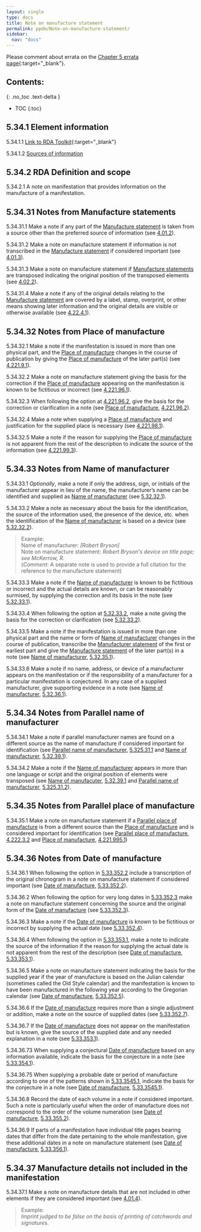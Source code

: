 ```yaml
---
layout: single
type: docs
title: Note on manufacture statement
permalink: ppdm/Note-on-manufacture-statement/
sidebar:
  nav: "docs"
---
```


Please comment about errata on the [Chapter 5 errata page](https://docs.google.com/document/d/14roAt0euvJ-x_AboSVoOcMhDLkXYSk35-btRO8xgKZI/edit#heading=h.g2ahoklf2glh){:target="_blank"}.

## Contents:
{: .no_toc .text-delta }

- TOC
{:toc}

## 5.34.1 Element information

<a name="5.34.1.1">5.34.1.1</a> [Link to RDA Toolkit](https://beta.rdatoolkit.org/Content/Index?externalId=en-US_ala-4beea0a4-d574-3241-b7d5-1297717eeea8){:target="_blank"}

<a namve="5.34.1.2">5.34.1.2</a> [Sources of information](/DCRMR/ppdm/)

## 5.34.2 RDA Definition and scope

<a name="5.34.2.1">5.34.2.1</a> A note on manifestation that provides information on the manufacture of a manifestation.

## 5.34.31 Notes from Manufacture statements

<a name="5.34.31.1">5.34.31.1</a>  Make a note if any part of the [Manufacture statement](/DCRMR/ppdm/Manufacture-statement/) is taken from a source other than the preferred source of information (see [4.01.2](/DCRMR/ppdm/#4.01.2)).

<a name="5.34.31.2">5.34.31.2</a> Make a note on manufacture statement if information is not transcribed in the [Manufacture statement](/DCRMR/ppdm/Manufacture-statement/) if considered important (see [4.01.3](/DCRMR/ppdm/#4.01.3)).

<a name="5.34.31.3">5.34.31.3</a>  Make a note on manufacture statement if [Manufacture statements](/DCRMR/ppdm/Manufacture-statement/) are transposed indicating the original position of the transposed elements (see [4.02.2](/DCRMR/ppdm/#4.02.2)).

<a name="5.34.31.4">5.34.31.4</a>  Make a note if any of the original details relating to the [Manufacture statement](/DCRMR/ppdm/Manufacture-statement/) are covered by a label, stamp, overprint, or other means showing later information and the original details are visible or otherwise available (see [4.22.4.1](/DCRMR/ppdm/Manufacture-statement/#4.22.4.1)). 

## 5.34.32 Notes from Place of manufacture

<a name="5.34.32.1">5.34.32.1</a> Make a note if the manifestation is issued in more than one physical part, and the [Place of manufacture](/DCRMR/ppdm/Place-of-manufacture/) changes in the course of publication by giving the [Place of manufacture](/DCRMR/ppdm/Place-of-manufacture/) of the later part(s) (see [4.221.9.1](/DCRMR/ppdm/Place-of-manufacture/#4.221.9.1)).

<a name="5.34.32.2">5.34.32.2</a> Make a note on manufacture statement giving the basis for the correction if the [Place of manufacture](/DCRMR/ppdm/Place-of-manufacture/) appearing on the manifestation is known to be fictitious or incorrect (see [4.221.96.1](/DCRMR/ppdm/Place-of-manufacture/#4.221.96.1)).

<a name="5.34.32.3">5.34.32.3</a> When following the option at [4.221.96.2](/DCRMR/ppdm/Place-of-manufacture/#4.221.96.2), give the basis for the correction or clarification in a note (see [Place of manufacture](/DCRMR/ppdm/Place-of-manufacture/), [4.221.96.2](/DCRMR/ppdm/Place-of-manufacture/#4.221.96.2)).

<a name="5.34.32.4">5.34.32.4</a> Make a note when supplying a [Place of manufacture](/DCRMR/ppdm/Place-of-manufacture/) and justification for the supplied place is necessary (see [4.221.98.1](/DCRMR/ppdm/Place-of-manufacture/#4.221.98.1)).

<a name="5.34.32.5">5.34.32.5</a> Make a note if the reason for supplying the [Place of manufacture](/DCRMR/ppdm/Place-of-manufacture/) is not apparent from the rest of the description to indicate the source of the information (see [4.221.99.3](/DCRMR/ppdm/Place-of-manufacture/#4.221.99.3)).

## 5.34.33 Notes from Name of manufacturer

<a name="5.34.33.1">5.34.33.1</a> *Optionally*, make a note if only the address, sign, or initials of the manufacturer appear in lieu of the name, the manufacturer’s name can be identified and supplied as [Name of manufacturer](/DCRMR/ppdm/Name-of-manufacturer/) (see [5.32.32.1](/DCRMR/ppdm/Name-of-manufacturer/#5.32.32.1)).

<a name="5.34.33.2">5.34.33.2</a> Make a note as necessary about the basis for the identification, the source of the information used, the presence of the device, etc. when the identification of the [Name of manufacturer](/DCRMR/ppdm/Name-of-manufacturer/) is based on a device (see [5.32.32.2](/DCRMR/ppdm/Name-of-manufacturer/#5.32.32.2)).

>Example:  
>Name of manufacturer: <CITE>[Robert Bryson]</CITE>  
>Note on manufacture statement: <CITE>Robert Bryson's device on title page; see McKerrow, R.</CITE>  
>(*Comment*: A separate note is used to provide a full citation for the reference to the manufacture statement)

<a name="5.34.33.3">5.34.33.3</a> Make a note if the [Name of manufacturer](/DCRMR/ppdm/Name-of-manufacturer/) is known to be fictitious or incorrect and the actual details are known, or can be reasonably surmised, by supplying the correction and its basis in the note (see [5.32.33.1](/DCRMR/ppdm/Name-of-manufacturer/#5.32.33.1)).

<a name="5.34.33.4">5.34.33.4</a> When following the option at [5.32.33.2](/DCRMR/ppdm/Note-on-manufacture-statement/#5.32.33.2), make a note giving the basis for the correction or clarification (see [5.32.33.2](/DCRMR/ppdm/Name-of-manufacturer/#5.32.33.2)).

<a name="5.34.33.5">5.34.33.5</a> Make a note if the manifestation is issued in more than one physical part and the name or form of [Name of manufacturer](/DCRMR/ppdm/Name-of-manufacturer/) changes in the course of publication, transcribe the [Manufacturer statement](/DCRMR/ppdm/Manufacture-statement/) of the first or earliest part and give the [Manufacture statement](/DCRMR/ppdm/Manufacture-statement/) of the later part(s) in a note (see [Name of manufacturer](/DCRMR/ppdm/Name-of-manufacturer/), [5.32.35.1](/DCRMR/ppdm/Name-of-manufacturer/#5.32.35.1)).

<a name="5.34.33.6">5.34.33.6</a> Make a note if no name, address, or device of a manufacturer appears on the manifestation or if the responsibility of a manufacturer for a particular manifestation is conjectured. In any case of a supplied manufacturer, give supporting evidence in a note (see [Name of manufacturer](/DCRMR/ppdm/Name-of-manufacturer/), [5.32.36.1](/DCRMR/ppdm/Name-of-manufacturer/#5.32.36.1)).

## 5.34.34 Notes from Parallel name of manufacturer

<a name="5.34.34.1">5.34.34.1</a> Make a note if parallel manufacturer names are found on a different source as the name of manufacture if considered important for identification (see [Parallel name of manufacturer](/DCRMR/ppdm/Parallel-name-of-manufacturer/), [5.325.31.1](/DCRMR/ppdm/Parallel-name-of-manufacturer/#5.325.31.1) and [Name of manufacturer](/DCRMR/ppdm/Name-of-manufacturer/), [5.32.39.1](/DCRMR/ppdm/Name-of-manufacturer/#5.32.39.1)).

<a name="5.34.34.2">5.34.34.2</a> Make a note if the [Name of manufacturer](/DCRMR/ppdm/Name-of-manufacturer/) appears in more than one language or script and the original position of elements were transposed (see [Name of manufacuter](/DCRMR/ppdm/Name-of-manufacturer/), [5.32.39.1](/DCRMR/ppdm/Name-of-manufacturer/#5.32.39.1) and [Parallel name of manufacturer](/DCRMR/ppdm/Parallel-name-of-manufacturer/), [5.325.31.2](/DCRMR/ppdm/Parallel-name-of-manufacturer/#5.325.31.2)).

## 5.34.35 Notes from Parallel place of manufacture

<a name="5.34.35.1">5.34.35.1</a> Make a note on manufacture statement if a [Parallel place of manufacture](/DCRMR/ppdm/Parallel-place-of-manufacture/) is from a different source than the [Place of manufacture](/DCRMR/ppdm/Place-of-manufacture/) and is considered important for identification (see [Parallel place of manufacture](/DCRMR/ppdm/Parallel-place-of-manufacture/), [4.222.3.2](/DCRMR/ppdm/Parallel-place-of-manufacture/#4.222.3.2) and [Place of manufacture](/DCRMR/ppdm/Place-of-manufacture/), [4.221.995.1](/DCRMR/ppdm/Place-of-manufacture/#4.221.995.1))

## 5.34.36 Notes from Date of manufacture

<a name="5.34.36.1">5.34.36.1</a> When following the option in [5.33.352.2](/DCRMR/ppdm/Date-of-manufacture/#5.33.352.2) include a transcription of the original chronogram in a note on manufacture statement if considered important (see [Date of manufacture](/DCRMR/ppdm/Date-of-manufacture/), [5.33.352.2](/DCRMR/ppdm/Date-of-manufacture/#5.33.352.2)).

<a name="5.34.36.2">5.34.36.2</a> When following the option for very long dates in [5.33.352.3](/DCRMR/ppdm/Date-of-manufacture/#5.33.352.3) make a note on manufacture statement concerning the source and the original form of the [Date of manufacture](/DCRMR/ppdm/Date-of-manufacture/) (see [5.33.352.3](/DCRMR/ppdm/Date-of-manufacture/#5.33.352.3)).

<a name="5.34.36.3">5.34.36.3</a> Make a note if the [Date of manufacture](/DCRMR/ppdm/Date-of-manufacture/) is known to be fictitious or incorrect by supplying the actual date (see [5.33.352.4](/DCRMR/ppdm/Date-of-manufacture/#5.33.352.4)).

<a name="5.34.36.4">5.34.36.4</a> When following the option in [5.33.353.1](/DCRMR/ppdm/Date-of-manufacture/#5.33.353.1), make a note to indicate the source of the information if the reason for supplying the actual date is not apparent from the rest of the description (see [Date of manufacture](/DCRMR/ppdm/Date-of-manufacture/), [5.33.353.1](/DCRMR/ppdm/Date-of-manufacture/#5.33.353.1)).

<a name="5.34.36.5">5.34.36.5</a> Make a note on manufacture statement indicating the basis for the supplied year if the year of manufacture is based on the Julian calendar (sometimes called the Old Style calendar) and the manifestation is known to have been manufactured in the following year according to the Gregorian calendar (see [Date of manufacture](/DCRMR/ppdm/Date-of-manufacture/), [5.33.352.5](/DCRMR/ppdm/Date-of-manufacture/#5.33.352.5)).

<a name="5.34.36.6">5.34.36.6</a> If the [Date of manufacture](/DCRMR/ppdm/Date-of-manufacture/) requires more than a single adjustment or addition, make a note on the source of supplied dates  (see [5.33.352.7](/DCRMR/ppdm/Date-of-manufacture/#5.33.352.7)).

<a name="5.34.36.7">5.34.36.7</a> If the [Date of manufacture](/DCRMR/ppdm/Date-of-manufacture/) does not appear on the manifestation but is known, give the source of the supplied date and any needed explanation in a note (see [5.33.353.1](/DCRMR/ppdm/Date-of-manufacture/#5.33.353.1)).

<a name="5.34.36.8">5.34.36.73</a> When supplying a conjectural [Date of manufacture](/DCRMR/ppdm/Date-of-manufacture/) based on any information available, indicate the basis for the conjecture in a note (see [5.33.354.1](/DCRMR/ppdm/Date-of-manufacture/#5.33.354.1)).

<a name="5.34.36.9">5.34.36.75</a> When supplying a probable date or period of manufacture according to one of the patterns shown in  [5.33.3545.1](/DCRMR/ppdm/Date-of-manufacture/#5.33.3545.1), indicate the basis for the conjecture in a note (see [Date of manufacture](/DCRMR/ppdm/Date-of-manufacture/), [5.33.3545.1](/DCRMR/ppdm/Date-of-manufacture/#5.33.3545.1)).

<a name="5.34.36.91">5.34.36.8</a> Record the date of each volume in a note if considered important. Such a note is particularly useful when the order of manufacture does not correspond to the order of the volume numeration (see [Date of manufacture](/DCRMR/ppdm/Date-of-manufacture/), [5.33.355.2](/DCRMR/ppdm/Date-of-manufacture/#5.33.355.2)).

<a name="5.34.36.92">5.34.36.9</a> If parts of a manifestation have individual title pages bearing dates that differ from the date pertaining to the whole manifestation, give these additional dates in a note on manufacture statement (see [Date of manufacture](/DCRMR/ppdm/Date-of-manufacture/), [5.33.356.1](/DCRMR/ppdm/Date-of-manufacture/#5.33.356.1)).

## 5.34.37 Manufacture details not included in the manifestation

<a name="5.34.37.1">5.34.37.1</a> Make a note on manufacture details that are not included in other elements if they are considered important (see [4.01.4](/DCRMR/ppdm/#4.01.4)).

>Example:  
><CITE>Imprint judged to be false on the basis of printing of catchwords and signatures.</CITE>